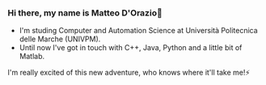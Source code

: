 ### Hi there, my name is Matteo D'Orazio👋
- I'm studing Computer and Automation Science at Università Politecnica delle Marche (UNIVPM).
- Until now I've got in touch with C++, Java, Python and a little bit of Matlab.

I'm really excited of this new adventure, who knows where it'll take me!⚡

<!--
**mdoraz/mdoraz** is a ✨ _special_ ✨ repository because its `README.md` (this file) appears on your GitHub profile.

Here are some ideas to get you started:

- 🔭 I’m currently working on ...
- 🌱 I’m currently learning ...
- 👯 I’m looking to collaborate on ...
- 🤔 I’m looking for help with ...
- 💬 Ask me about ...
- 📫 How to reach me: ...
- 😄 Pronouns: ...
- ⚡ Fun fact: ...
-->
